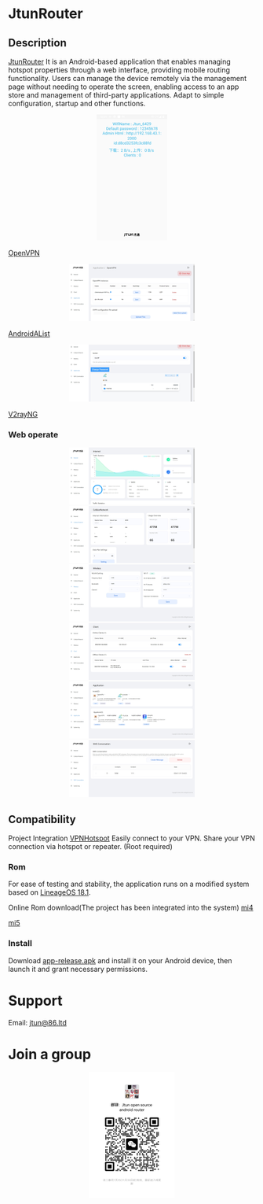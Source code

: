 JtunRouter
=============

Description
------------
[JtunRouter](https://github.com/jtun-coder/JtunRouting) It is an Android-based application that enables managing hotspot properties through a web interface, providing mobile routing functionality.
Users can manage the device remotely via the management page without needing to operate the screen, enabling access to an app store and management of third-party applications.
Adapt to simple configuration, startup and other functions.

<center class="half">
<img src="./README/AppMain.png" alt="Main page" style="zoom:25%"/>
</center>

[OpenVPN]()

<center class="half">
<img src="./README/openvpn_1.png" alt="OpenVPN" style="zoom:25%"/>
</center>

[AndroidAList]()

<center class="half">
<img src="./README/AList_1.png" alt="AList" style="zoom:25%"/>
</center>

[V2rayNG]()

### Web operate
<center class="half">
<img src="./README/web_1.png" alt="Internet" style="zoom:25%"/>
<img src="./README/web_2.png" alt="Cellular Network" style="zoom:25%"/>
<img src="./README/web_3.png" alt="Wireless" style="zoom:25%"/>
<img src="./README/web_4.png" alt="Client" style="zoom:25%"/>
<img src="./README/web_5.png" alt="Application" style="zoom:25%"/>
<img src="./README/web_6.png" alt="SMS" style="zoom:25%"/>
</center>

Compatibility
-------------
Project Integration [VPNHotspot](https://github.com/Mygod/VPNHotspot) Easily connect to your VPN. Share your VPN connection via hotspot or repeater. (Root required)

### Rom
For ease of testing and stability, the application runs on a modified system based on [LineageOS 18.1](https://lineageos.org/).

Online Rom download(The project has been integrated into the system)
[mi4](https://drive.google.com/drive/folders/1WAFptXNIyNS3VZezOFzByYu-OOs6JXFj?usp=sharing)

[mi5](https://drive.google.com/drive/folders/1PbkI5I_Fz7TFMVUwetMjaiu0UnzVOCKy?usp=sharing)
### Install

Download [app-release.apk](https://github.com/jtun-coder/JtunRouting/releases) and install it on your Android device, then launch it and grant necessary permissions.

# Support

Email: <jtun@86.ltd>

# Join a group
<center class="half">
<img src="./README/qrcode.jpg" alt="qrcode" style="zoom:25%"/>
</center>